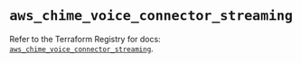 # `aws_chime_voice_connector_streaming`

Refer to the Terraform Registry for docs: [`aws_chime_voice_connector_streaming`](https://registry.terraform.io/providers/hashicorp/aws/5.44.0/docs/resources/chime_voice_connector_streaming).
